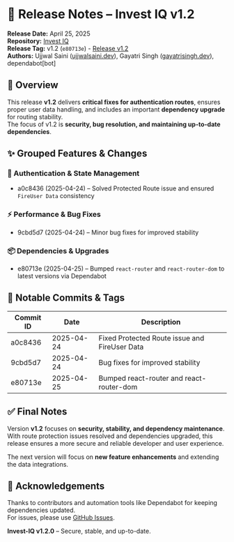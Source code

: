 # 🚀 Release Notes – Invest IQ v1.2

**Release Date:** April 25, 2025  
**Repository:** [Invest IQ](https://github.com/UjjwalSaini07/InvestIQ)  
**Release Tag:** v1.2 (`e80713e`) - [Release v1.2](https://github.com/UjjwalSaini07/InvestIQ/releases/tag/v1.2.0)  
**Authors:** Ujjwal Saini ([ujjwalsaini.dev](https://ujjwalsaini.dev)), Gayatri Singh ([gayatrisingh.dev](https://portfolio-gayatri-singhs-projects.vercel.app/)), dependabot[bot]


## 📌 Overview
This release **v1.2** delivers **critical fixes for authentication routes**, ensures proper user data handling, and includes an important **dependency upgrade** for routing stability.  
The focus of v1.2 is **security, bug resolution, and maintaining up-to-date dependencies**.  

## ✨ Grouped Features & Changes

### 🔐 Authentication & State Management
- a0c8436 (2025-04-24) – Solved Protected Route issue and ensured `FireUser Data` consistency  

### ⚡ Performance & Bug Fixes
- 9cbd5d7 (2025-04-24) – Minor bug fixes for improved stability  

### 📦 Dependencies & Upgrades
- e80713e (2025-04-25) – Bumped `react-router` and `react-router-dom` to latest versions via Dependabot  


## 📂 Notable Commits & Tags

| Commit ID | Date       | Description |
|-----------|------------|-------------|
| a0c8436   | 2025-04-24 | Fixed Protected Route issue and FireUser Data |
| 9cbd5d7   | 2025-04-24 | Bug fixes for improved stability |
| e80713e   | 2025-04-25 | Bumped react-router and react-router-dom |


## ✅ Final Notes
Version **v1.2** focuses on **security, stability, and dependency maintenance**.  
With route protection issues resolved and dependencies upgraded, this release ensures a more secure and reliable developer and user experience.  

The next version will focus on **new feature enhancements** and extending the data integrations.  

## 🙏 Acknowledgements
Thanks to contributors and automation tools like Dependabot for keeping dependencies updated.  
For issues, please use [GitHub Issues](https://github.com/UjjwalSaini07/InvestIQ/issues).

**Invest-IQ v1.2.0** – Secure, stable, and up-to-date.  
